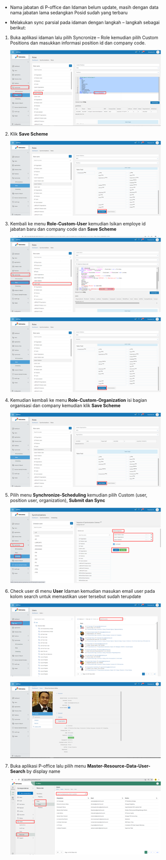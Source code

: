 - Nama jabatan di P-office dan Idaman belum update, masih dengan data nama jabatan lama sedangkan Posid sudah yang terbaru

- Melakukan sync parsial pada idaman dengan langkah – langkah sebagai berikut:

1. Buka aplikasi idaman lalu pilih Syncronize – Role kemudian pilih Custom Positions dan masukkan informasi position id dan company code.

    ![gambar](FAQ/EN1.png)
    
2.	Klik **Save Scheme**

    ![gambar](FAQ/EN2.png)


3. Kembali ke menu **Role-Custom-User** kemudian Isikan employe id jabatan baru dan company code dan **Save Scheme**

     ![gambar](FAQ/EN3.png)

    ![gambar](FAQ/EN4.png)

4. Kemudian kembali ke menu **Role-Custom-Organization** isi bagian organisasi dan company kemudian klik **Save Scheme**

    ![gambar](FAQ/EN5.png)

5. Pilih menu **Synchronize-Scheduling** kemudian pilih Custom (user, position user, organization), **Submit dan Sync**

    ![gambar](FAQ/EN6.png)

6. Check user di menu **User** Idaman  kemudian masukan email user pada kolom search untuk memastikan user tersebut sudah terupdate

    ![gambar](FAQ/EN7.png)

    ![gambar](FAQ/EN8.png)
    
  

7. Buka aplikasi P-office lalu pilih menu **Master-Resource-Data-User-Search** by display name

    ![gambar](FAQ/EN9.png)

